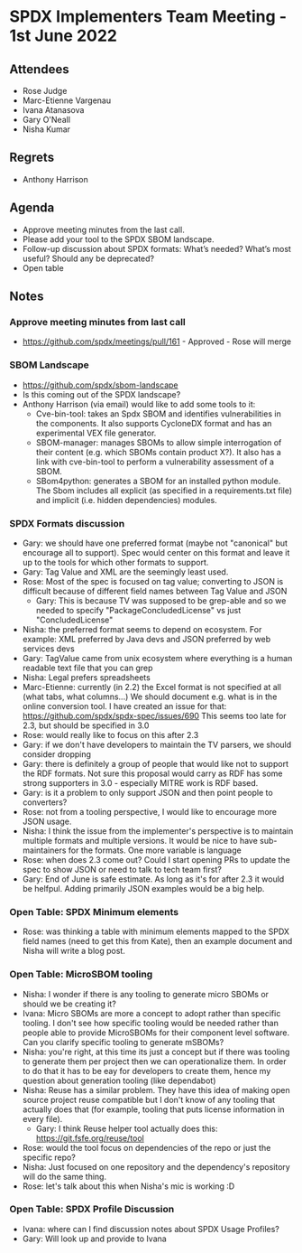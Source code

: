 # SPDX Implementers Team Meeting - 1st June 2022

## Attendees
* Rose Judge
* Marc-Etienne Vargenau
* Ivana Atanasova
* Gary O'Neall
* Nisha Kumar

## Regrets
* Anthony Harrison

## Agenda
* Approve meeting minutes from the last call.
* Please add your tool to the SPDX SBOM landscape.
* Follow-up discussion about SPDX formats: What’s needed? What’s most useful? Should any be deprecated?
* Open table

## Notes
### Approve meeting minutes from last call
* https://github.com/spdx/meetings/pull/161 - Approved - Rose will merge

### SBOM Landscape
* https://github.com/spdx/sbom-landscape
* Is this coming out of the SPDX landscape?
* Anthony Harrison (via email) would like to add some tools to it:
  * Cve-bin-tool: takes an Spdx SBOM and identifies vulnerabilities in the components. It also supports CycloneDX format and has an experimental VEX file generator.
  * SBOM-manager: manages SBOMs to allow simple interrogation of their content (e.g. which SBOMs contain product X?). It also has a link with cve-bin-tool to perform a vulnerability assessment of a SBOM.
  * SBom4python: generates a SBOM for an installed python module. The Sbom includes all explicit (as specified in a requirements.txt file) and implicit (i.e. hidden dependencies) modules.

### SPDX Formats discussion
* Gary: we should have one preferred format (maybe not "canonical" but encourage all to support). Spec would center on this format and leave it up to the tools for which other formats to support.
* Gary: Tag Value and XML are the seemingly least used.
* Rose: Most of the spec is focused on tag value; converting to JSON is difficult because of different field names between Tag Value and JSON
   * Gary: This is because TV was supposed to be grep-able and so we needed to specify "PackageConcludedLicense" vs just "ConcludedLicense"
* Nisha: the preferred format seems to depend on ecosystem. For example: XML preferred by Java devs and JSON preferred by web services devs 
* Gary: TagValue came from unix ecosystem where everything is a human readable text file that you can grep
* Nisha: Legal prefers spreadsheets
* Marc-Etienne: currently (in 2.2) the Excel format is not specified at all (what tabs, what columns...) We should document e.g. what is in the online conversion tool. I have created an issue for that: https://github.com/spdx/spdx-spec/issues/690 This seems too late for 2.3, but should be specified in 3.0
* Rose: would really like to focus on this after 2.3
* Gary: if we don't have developers to maintain the TV parsers, we should consider dropping 
* Gary: there is definitely a group of people that would like not to support the RDF formats. Not sure this proposal would carry as RDF has some strong supporters in 3.0 - especially MITRE work is RDF based.
* Gary: is it a problem to only support JSON and then point people to converters?
* Rose: not from a tooling perspective, I would like to encourage more JSON usage.
* Nisha: I think the issue from the implementer's perspective is to maintain multiple formats and multiple versions. It would be nice to have sub-maintainers for the formats. One more variable is language 
* Rose: when does 2.3 come out? Could I start opening PRs to update the spec to show JSON or need to talk to tech team first?
* Gary: End of June is safe estimate. As long as it's for after 2.3 it would be helfpul. Adding primarily JSON examples would be a big help.

### Open Table: SPDX Minimum elements
* Rose: was thinking a table with minimum elements mapped to the SPDX field names (need to get this from Kate), then an example document and Nisha will write a blog post.

### Open Table: MicroSBOM tooling
* Nisha: I wonder if there is any tooling to generate micro SBOMs or should we be creating it?
* Ivana: Micro SBOMs are more a concept to adopt rather than specific tooling. I don't see how specific tooling would be needed rather than people able to provide MicroSBOMs for their component level software. Can you clarify specific tooling to generate mSBOMs?
* Nisha: you're right, at this time its just a concept but if there was tooling to generate them per project then we can operationalize them. In order to do that it has to be eay for developers to create them, hence my question about generation tooling (like dependabot)
* Nisha: Reuse has a similar problem. They have this idea of making open source project reuse compatible but I don't know of any tooling that actually does that (for example, tooling that puts license information in every file).
    * Gary: I think Reuse helper tool actually does this: https://git.fsfe.org/reuse/tool
* Rose: would the tool focus on dependencies of the repo or just the specific repo?
* Nisha: Just focused on one repository and the dependency's repository will do the same thing.
* Rose: let's talk about this when Nisha's mic is working :D 

### Open Table: SPDX Profile Discussion
* Ivana: where can I find discussion notes about SPDX Usage Profiles?
* Gary: Will look up and provide to Ivana
